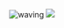 ![waving](https://capsule-render.vercel.app/api?type=waving&height=200&text=TaeHwan%20Hwang!&fontAlign=80&fontAlignY=60&color=gradient)
<a href="https://solved.ac/profile/opera_tive"><img src="https://github-readme-solvedac-hyp3rflow.vercel.app/api/?handle=opera_tive"></a><br>
<!--
**Edgar907/Edgar907** is a ✨ _special_ ✨ repository because its `README.md` (this file) appears on your GitHub profile.

Here are some ideas to get you started:

- 🔭 I’m currently working on ...
- 🌱 I’m currently learning ...
- 👯 I’m looking to collaborate on ...
- 🤔 I’m looking for help with ...
- 💬 Ask me about ...
- 📫 How to reach me: ...
- 😄 Pronouns: ...
- ⚡ Fun fact: ...
-->
